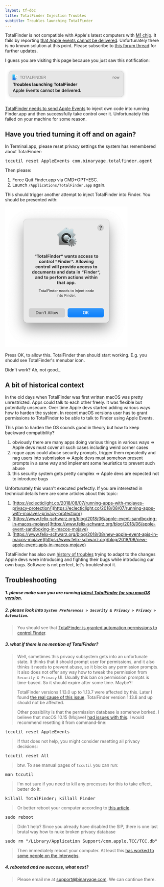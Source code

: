 ```yaml
---
layout: tf-doc
title: TotalFinder Injection Troubles
subtitle: Troubles launching TotalFinder
---
```


<p class="info-box compatibility">
TotalFinder is not compatible with Apple's latest computers with 
<a href="https://en.wikipedia.org/wiki/Apple_M1">M1 chip</a>.
It fails by reporting <a href="/injection-troubles">that Apple events cannot be delivered</a>. Unfortunately there is no known solution at this point.
Please subscribe to <a href="https://discuss.binaryage.com/t/totalfinder-on-m1-macbook-air/7879">this forum thread</a>
for further updates.
</p>

I guess you are visiting this page because you just saw this notification:

<img src="/images/totalfinder-injection-troubles-notification.png" class="no-background" style="width:400px" alt="Notification: Troubles launching TotalFinder - Apple Events cannot be delivered"><br>

[TotalFinder needs to send Apple Events](/automation-permissions) to inject own code into running Finder.app and then successfully take control 
over it. Unfortunately this failed on your machine for some reason.

## Have you tried turning it off and on again?

In Terminal.app, please reset privacy settings the system has remembered about TotalFinder:

<pre class="terminal">tccutil reset AppleEvents com.binaryage.totalfinder.agent</pre>

Then please:

1. Force Quit Finder.app via CMD+OPT+ESC.
2. Launch `/Applications/TotalFinder.app` again.

This should trigger another attempt to inject TotalFinder into Finder. You should be presented with:

<img src="/images/totalfinder-permission-prompt.png" class="no-background" style="width:400px" alt="TotalFinder permission prompt"><br>

Press OK, to allow this. TotalFinder then should start working. E.g. you should see TotalFinder's menubar icon.

Didn't work? Ah, not good...

## A bit of historical context

In the old days when TotalFinder was first written macOS was pretty unrestricted. Apps could talk to each other freely.
It was flexible but potentially unsecure. Over time Apple devs started adding various ways how to harden the system.
In recent macOS versions user has to grant permissions to TotalFinder to be able to talk to Finder using Apple Events.

This plan to harden the OS sounds good in theory but how to keep backward compatibility?

1. obviously there are many apps doing various things in various ways 
   => Apple devs must cover all such cases including weird corner cases
2. rogue apps could abuse security prompts, trigger them repeatedly and nag users into submission
   => Apple devs must somehow present prompts in a sane way and implement some heuristics to prevent such abuse
3. this security system gets pretty complex
   => Apple devs are expected not to introduce bugs

Unfortunately this wasn't executed perfectly. If you are interested in technical details here are some articles 
about this topic:

1. [https://eclecticlight.co/2018/08/07/running-apps-with-mojaves-privacy-protection/](https://eclecticlight.co/2018/08/07/running-apps-with-mojaves-privacy-protection/)
1. [https://www.felix-schwarz.org/blog/2018/06/apple-event-sandboxing-in-macos-mojave](https://www.felix-schwarz.org/blog/2018/06/apple-event-sandboxing-in-macos-mojave)
1. [https://www.felix-schwarz.org/blog/2018/08/new-apple-event-apis-in-macos-mojave](https://www.felix-schwarz.org/blog/2018/08/new-apple-event-apis-in-macos-mojave)

TotalFinder has also own [history of troubles](https://discuss.binaryage.com/t/totalfinder-does-not-launch) 
trying to adapt to the changes Apple devs were introducing
and fighting their bugs while introducing our own bugs. 
Software is not perfect, let's troubleshoot it.

## Troubleshooting

##### 1. please make sure you are running [latest TotalFinder for you macOS version](/compatibility).

##### 2. please look into `System Preferences > Security & Privacy > Privacy > Automation`.

> You should see that [TotalFinder is granted automation permissions to control Finder](/automation-permissions).

##### 3. what if there is no mention of TotalFinder?

> Well, sometimes this privacy subsystem gets into an unfortunate state. It thinks that it should prompt user for 
> permissions, and it also thinks it needs to prevent abuse, so it blocks any permission prompts. It also does not 
> offer any way how to tweak the permission from `Security & Privacy` UI.
> Usually this ban on permission prompts is time-based. So it should expire after some time. Maybe?!
> 
> TotalFinder versions 1.13.0 up to 1.13.7 were affected by this. Later I found [the real cause of this issue](https://github.com/desktop/desktop/issues/9050#issue-560018947).
> TotalFinder version 1.13.8 and up should not be affected. 
>
> Other possibility is that the permission database is somehow borked. I believe that macOS 10.15 (Mojave) [had issues with this](https://github.com/Hammerspoon/hammerspoon/issues/2031#issuecomment-478250239). 
> I would recommend resetting it from command-line:

<pre class="terminal">tccutil reset AppleEvents</pre>

> If that does not help, you might consider resetting all privacy decisions:

<pre class="terminal">tccutil reset All</pre>

> btw. To see manual pages of `tccutil` you can run:

<pre class="terminal">man tccutil</pre>

> I'm not sure if you need to kill any processes for this to take effect, better do it:

<pre class="terminal">killall TotalFinder; killall Finder</pre>

> Or better reboot your computer according to [this article](https://eclecticlight.co/2018/11/20/what-does-the-tcc-compatibility-database-do/). 

<pre class="terminal">sudo reboot</pre>

> Didn't help? Since you already have disabled the SIP, 
> there is one last brutal way how to nuke broken privacy database

<pre class="terminal">sudo rm "/Library/Application Support/com.apple.TCC/TCC.db"</pre>

> Then immediately reboot your computer. At least this [has worked to some people on the interwebs](https://community.folivora.ai/t/bug-cant-add-btt-to-mojave-privacy-security-settings/6688/2).

##### 4. rebooted and no success, what next?

> Please email me at [support@binaryage.com](mailto:support@binaryage.com). We can continue there.
